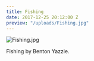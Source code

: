 ```yaml
---
title: Fishing
date: 2017-12-25 20:12:00 Z
preview: "/uploads/Fishing.jpg"
---
```


![Fishing.jpg](/uploads/Fishing.jpg)

Fishing by Benton Yazzie.